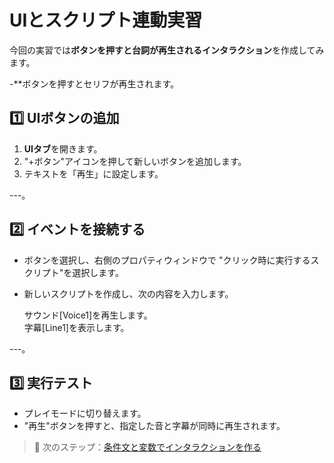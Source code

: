 # UIとスクリプト連動実習

今回の実習では**ボタンを押すと台詞が再生されるインタラクション**を作成してみます。

-**ボタンを押すとセリフが再生されます。

##  1️⃣ UIボタンの追加

1. **UIタブ**を開きます。  
2. "+ボタン"アイコンを押して新しいボタンを追加します。  
3. テキストを「再生」に設定します。

---。

##  2️⃣ イベントを接続する

- ボタンを選択し、右側のプロパティウィンドウで
  "クリック時に実行するスクリプト"を選択します。  
- 新しいスクリプトを作成し、次の内容を入力します。

    サウンド[Voice1]を再生します。  
    字幕[Line1]を表示します。

---。

##  3️⃣ 実行テスト

- プレイモードに切り替えます。  
- "再生"ボタンを押すと、指定した音と字幕が同時に再生されます。

> 🎯 次のステップ：[条件文と変数でインタラクションを作る](example-logic.md)
